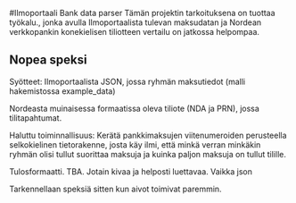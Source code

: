 #Ilmoportaali Bank data parser
Tämän projektin tarkoituksena on tuottaa työkalu., jonka avulla Ilmoportaalista tulevan maksudatan ja Nordean verkkopankin konekielisen tiliotteen vertailu on jatkossa helpompaa.

## Nopea speksi

Syötteet:
Ilmoportaalista JSON, jossa ryhmän maksutiedot (malli hakemistossa example_data)

Nordeasta muinaisessa formaatissa oleva tiliote (NDA ja PRN), jossa tilitapahtumat.

Haluttu toiminnallisuus:
Kerätä pankkimaksujen viitenumeroiden perusteella selkokielinen tietorakenne, josta käy ilmi, että minkä verran minkäkin ryhmän olisi tullut suorittaa maksuja ja kuinka paljon maksuja on tullut tilille. 

Tulosformaatti.
TBA. Jotain kivaa ja helposti luettavaa. Vaikka json

Tarkennellaan speksiä sitten kun aivot toimivat paremmin.